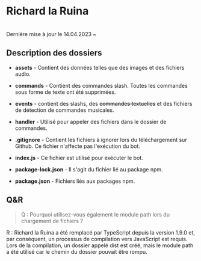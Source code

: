 # Richard la Ruina
</br> Dernière mise à jour le 14.04.2023 ~

## Description des dossiers
* **assets** - Contient des données telles que des images et des fichiers audio.

* **commands** - Contient des commandes slash. Toutes les commandes sous forme de texte ont été supprimées.

* **events** - contient des slashs, des ~~commandes textuelles~~ et des fichiers de détection de commandes musicales.

* **handler** - Utilisé pour appeler des fichiers dans le dossier de commandes.

* **.gitignore** - Contient les fichiers à ignorer lors du téléchargement sur Github. Ce fichier n'affecte pas l'exécution du bot.

* **index.js** - Ce fichier est utilisé pour exécuter le bot.

* **package-lock.json** - Il s'agit du fichier lié au package npm.

* **package.json** - Fichiers liés aux packages npm.

## Q&R
> Q : Pourquoi utilisez-vous également le module path lors du chargement de fichiers ?

R : Richard la Ruina a été remplacé par TypeScript depuis la version 1.9.0 et, par conséquent, un processus de compilation vers JavaScript est requis.<br>
Lors de la compilation, un dossier appelé dist est créé, mais le module path a été utilisé car le chemin du dossier pouvait être rompu.